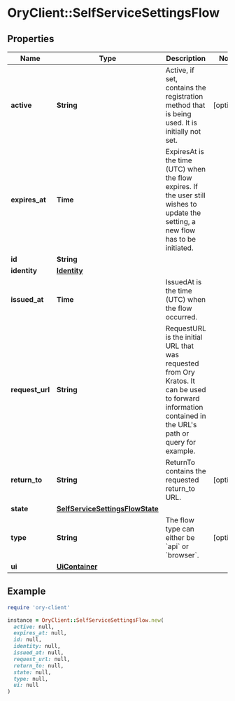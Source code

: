 # OryClient::SelfServiceSettingsFlow

## Properties

| Name | Type | Description | Notes |
| ---- | ---- | ----------- | ----- |
| **active** | **String** | Active, if set, contains the registration method that is being used. It is initially not set. | [optional] |
| **expires_at** | **Time** | ExpiresAt is the time (UTC) when the flow expires. If the user still wishes to update the setting, a new flow has to be initiated. |  |
| **id** | **String** |  |  |
| **identity** | [**Identity**](Identity.md) |  |  |
| **issued_at** | **Time** | IssuedAt is the time (UTC) when the flow occurred. |  |
| **request_url** | **String** | RequestURL is the initial URL that was requested from Ory Kratos. It can be used to forward information contained in the URL&#39;s path or query for example. |  |
| **return_to** | **String** | ReturnTo contains the requested return_to URL. | [optional] |
| **state** | [**SelfServiceSettingsFlowState**](SelfServiceSettingsFlowState.md) |  |  |
| **type** | **String** | The flow type can either be &#x60;api&#x60; or &#x60;browser&#x60;. | [optional] |
| **ui** | [**UiContainer**](UiContainer.md) |  |  |

## Example

```ruby
require 'ory-client'

instance = OryClient::SelfServiceSettingsFlow.new(
  active: null,
  expires_at: null,
  id: null,
  identity: null,
  issued_at: null,
  request_url: null,
  return_to: null,
  state: null,
  type: null,
  ui: null
)
```


